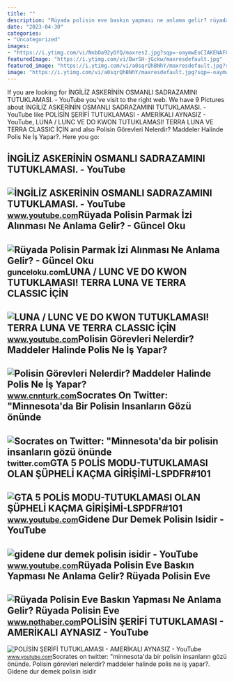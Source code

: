 ```yaml
---
title: ""
description: "Rüyada polisin eve baskın yapması ne anlama gelir? rüyada polisin eve"
date: "2023-04-30"
categories:
- "Uncategorized"
images:
- "https://i.ytimg.com/vi/NnbOa92yOfQ/maxres2.jpg?sqp=-oaymwEoCIAKENAF8quKqQMcGADwAQH4Ac4FgALQBYoCDAgAEAEYXSBdKF0wDw==&amp;rs=AOn4CLA9UnAg5o_9jjiJcVtO_Ji9gxGW8w"
featuredImage: "https://i.ytimg.com/vi/BwrSH-jGckw/maxresdefault.jpg"
featured_image: "https://i.ytimg.com/vi/a0sqrQhBNhY/maxresdefault.jpg?sqp=-oaymwEmCIAKENAF8quKqQMa8AEB-AGUA4AC0AWKAgwIABABGH8gQSggMA8=&amp;rs=AOn4CLCAo9O89BPcSNeZX5bd6w3NB0WBGg"
image: "https://i.ytimg.com/vi/a0sqrQhBNhY/maxresdefault.jpg?sqp=-oaymwEmCIAKENAF8quKqQMa8AEB-AGUA4AC0AWKAgwIABABGH8gQSggMA8=&amp;rs=AOn4CLCAo9O89BPcSNeZX5bd6w3NB0WBGg"
---
```


If you are looking for İNGİLİZ ASKERİNİN OSMANLI SADRAZAMINI TUTUKLAMASI. - YouTube you've visit to the right web. We have 9 Pictures about İNGİLİZ ASKERİNİN OSMANLI SADRAZAMINI TUTUKLAMASI. - YouTube like POLİSİN ŞERİFİ TUTUKLAMASI - AMERİKALI AYNASIZ - YouTube, LUNA / LUNC VE DO KWON TUTUKLAMASI! TERRA LUNA VE TERRA CLASSIC İÇİN and also Polisin Görevleri Nelerdir? Maddeler Halinde Polis Ne İş Yapar?. Here you go:

İNGİLİZ ASKERİNİN OSMANLI SADRAZAMINI TUTUKLAMASI. - YouTube
------------------------------------------------------------

 ![İNGİLİZ ASKERİNİN OSMANLI SADRAZAMINI TUTUKLAMASI. - YouTube](https://i.ytimg.com/vi/a0sqrQhBNhY/maxresdefault.jpg?sqp=-oaymwEmCIAKENAF8quKqQMa8AEB-AGUA4AC0AWKAgwIABABGH8gQSggMA8=&rs=AOn4CLCAo9O89BPcSNeZX5bd6w3NB0WBGg) <small>www.youtube.com</small>Rüyada Polisin Parmak İzi Alınması Ne Anlama Gelir? - Güncel Oku
----------------------------------------------------------------

 ![Rüyada Polisin Parmak İzi Alınması Ne Anlama Gelir? - Güncel Oku](https://gunceloku.com/uploads/ruyada-allah-demek-ne-anlama-gelir-6229e0201c904.png) <small>gunceloku.com</small>LUNA / LUNC VE DO KWON TUTUKLAMASI! TERRA LUNA VE TERRA CLASSIC İÇİN
--------------------------------------------------------------------

 ![LUNA / LUNC VE DO KWON TUTUKLAMASI! TERRA LUNA VE TERRA CLASSIC İÇİN](https://i.ytimg.com/vi/OTu8LVyI7IA/maxresdefault.jpg) <small>www.youtube.com</small>Polisin Görevleri Nelerdir? Maddeler Halinde Polis Ne İş Yapar?
---------------------------------------------------------------

 ![Polisin Görevleri Nelerdir? Maddeler Halinde Polis Ne İş Yapar?](https://i.cnnturk.com/i/cnnturk/75/740x416/62359d3d70380e198093857b.jpg) <small>www.cnnturk.com</small>Socrates On Twitter: "Minnesota'da Bir Polisin Insanların Gözü önünde
---------------------------------------------------------------------

 ![Socrates on Twitter: "Minnesota'da bir polisin insanların gözü önünde](https://pbs.twimg.com/media/EZBMmuAXsAIxWLZ.jpg:large) <small>twitter.com</small>GTA 5 POLİS MODU-TUTUKLAMASI OLAN ŞÜPHELİ KAÇMA GİRİŞİMİ-LSPDFR#101
-------------------------------------------------------------------

 ![GTA 5 POLİS MODU-TUTUKLAMASI OLAN ŞÜPHELİ KAÇMA GİRİŞİMİ-LSPDFR#101](https://i.ytimg.com/vi/-S12PFzhvmg/maxresdefault.jpg) <small>www.youtube.com</small>Gidene Dur Demek Polisin Isidir - YouTube
-----------------------------------------

 ![gidene dur demek polisin isidir - YouTube](https://i.ytimg.com/vi/NnbOa92yOfQ/maxres2.jpg?sqp=-oaymwEoCIAKENAF8quKqQMcGADwAQH4Ac4FgALQBYoCDAgAEAEYXSBdKF0wDw==&rs=AOn4CLA9UnAg5o_9jjiJcVtO_Ji9gxGW8w) <small>www.youtube.com</small>Rüyada Polisin Eve Baskın Yapması Ne Anlama Gelir? Rüyada Polisin Eve
---------------------------------------------------------------------

 ![Rüyada Polisin Eve Baskın Yapması Ne Anlama Gelir? Rüyada Polisin Eve](https://i.nothaber.com/storage/files/images/2021/12/02/ruyada-polisin-eve-baskin-yapmasi-61a90e1f26778.jpeg) <small>www.nothaber.com</small>POLİSİN ŞERİFİ TUTUKLAMASI - AMERİKALI AYNASIZ - YouTube
--------------------------------------------------------

 ![POLİSİN ŞERİFİ TUTUKLAMASI - AMERİKALI AYNASIZ - YouTube](https://i.ytimg.com/vi/BwrSH-jGckw/maxresdefault.jpg) <small>www.youtube.com</small>Socrates on twitter: "minnesota'da bir polisin insanların gözü önünde. Polisin görevleri nelerdir? maddeler halinde polis ne i̇ş yapar?. Gidene dur demek polisin isidir
